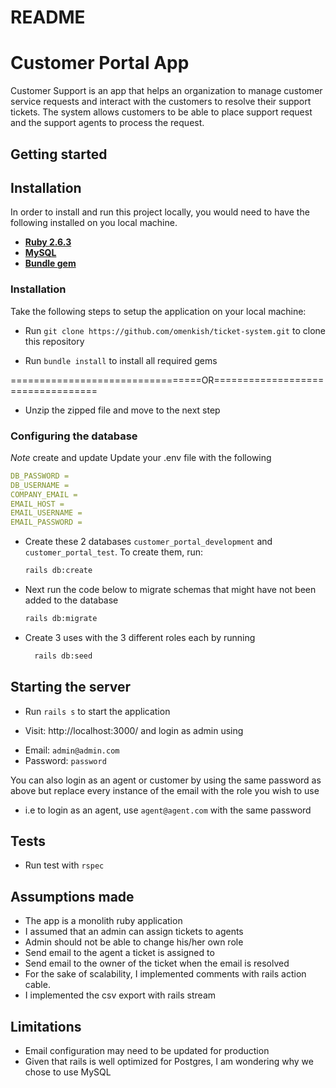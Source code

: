 # README

# Customer Portal App

Customer Support is an app that helps an organization to manage customer service requests and interact with the customers to resolve their support tickets. The system allows customers to be able to place support request and the support agents to process the request.

## Getting started

## Installation

In order to install and run this project locally, you would need to have the following installed on you local machine.

- [**Ruby 2.6.3**](https://www.ruby-lang.org/en/downloads/)
- [**MySQL**](https://www.mysql.com/downloads/)
- [**Bundle gem**](https://https://bundler.io/)

### Installation

Take the following steps to setup the application on your local machine:

- Run `git clone https://github.com/omenkish/ticket-system.git` to clone this repository

- Run `bundle install` to install all required gems

=================================OR==================================

- Unzip the zipped file and move to the next step

### Configuring the database

_Note_ create and update Update your .env file with the following

```yml
DB_PASSWORD = 
DB_USERNAME =
COMPANY_EMAIL =
EMAIL_HOST =
EMAIL_USERNAME = 
EMAIL_PASSWORD = 
```

- Create these 2 databases `customer_portal_development` and `customer_portal_test`. To create them, run:

  ```bash
  rails db:create
  ```

- Next run the code below to migrate schemas that might have not been added to the database

  ```bash
  rails db:migrate
  ```
- Create 3 uses with the 3 different roles each  by running
    ```bash
      rails db:seed
    ```
## Starting the server

* Run `rails s` to start the application

* Visit: http://localhost:3000/ and login as admin using
- Email: `admin@admin.com`
- Password: `password`

You can also login as an agent or customer by using the same password as above but replace every instance  of the email with the role you wish to use
 - i.e to login as an agent, use `agent@agent.com` with the same password




## Tests

* Run test with `rspec`

## Assumptions made
* The app is a monolith ruby application
* I assumed that an admin can assign tickets to agents
* Admin should not be able to change his/her own role
* Send email to the agent a ticket is assigned to
* Send email to the owner of the ticket when the email is resolved
* For the sake of scalability, I implemented comments with rails action cable.
* I implemented the csv export with rails stream


## Limitations

* Email configuration may need to be updated for production
* Given that rails is well optimized for Postgres, I am wondering why we chose to use MySQL

